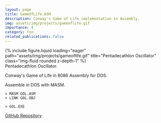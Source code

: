 ```yaml
---
layout: page
title: GameOfLife.ASM
description: Conway's Game of Life implementation in Assembly.
img: assets/img/projects/gameoflife.gif
importance: 4
category: fun
related_publications: false
---
```


<div class="row">
    <div class="col-sm mt-3 mt-md-0">
        {% include figure.liquid loading="eager" path="assets/img/projects/gameoflife.gif" title="Pentadecathlon Oscillator" class="img-fluid rounded z-depth-1" %}
    </div>
</div>
<div class="caption">
    Pentadecathlon Oscillator.
</div>

Conway's Game of Life in 8086 Assembly for DOS.

Assemble in DOS with MASM.

```
> MASM GOL.ASM
> LINK GOL.OBJ

> GOL.EXE
```


<a href="https://github.com/A713F3/GameOfLife.ASM/" target="_blank">
    <i class="fab fa-github"></i>
    GitHub Repository
</a>

